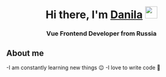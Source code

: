<h1 align="center">Hi there, I'm <a href="https://danilabais.com/" target="_blank">Danila</a> 
<img src="https://github.com/blackcater/blackcater/raw/main/images/Hi.gif" height="32"/></h1>
<h3 align="center">Vue Frontend Developer from Russia</h3>

## About me
-I am constantly learning new things &#128521;
-I love to write code &#129321;
